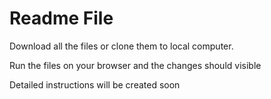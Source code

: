 # Readme File

Download all the files or clone them to local computer.

Run the files on your browser and the changes should visible

Detailed instructions will be created soon

